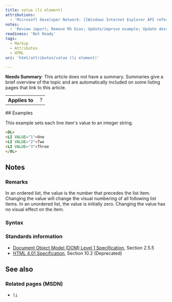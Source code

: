 ```yaml
---
title: value (li element)
attributions:
  - 'Microsoft Developer Network: [[Windows Internet Explorer API reference](http://msdn.microsoft.com/en-us/library/ie/hh828809%28v=vs.85%29.aspx) Article]'
notes:
  - 'Review import; Remove MS bias; Update/improve example; Update descriptions; Fix lists & compatibility info'
readiness: 'Not Ready'
tags:
  - Markup
  - Attributes
  - HTML
uri: 'html/attributes/value (li element)'

---
```

**Needs Summary**: This article does not have a summary. Summaries give a brief overview of the topic and are automatically included on some listing pages that link to this article.

<table class="wikitable">
<tr>
<th>
Applies to

</th>
<td>
 ?

</td>
</tr>
</table>
## <span>Examples</span>

This example sets each line item's value to an integer string.

``` html
<OL>
<LI VALUE="1">One
<LI VALUE="2">Two
<LI VALUE="3">Three
</OL>
```

## <span>Notes</span>

### <span>Remarks</span>

In an ordered list, the value is the number that precedes the list item. Changing the value will change the visual numbering of all following list items. In an unordered list, the value is initially zero. Changing the value has no visual effect on the item.

### <span>Syntax</span>

### <span>Standards information</span>

-   [Document Object Model (DOM) Level 1 Specification](http://go.microsoft.com/fwlink/p/?linkid=161725), Section 2.5.5
-   [HTML 4.01 Specification](http://go.microsoft.com/fwlink/p/?linkid=25320), Section 10.2 (Deprecated)

## <span>See also</span>

### <span>Related pages (MSDN)</span>

-   `li`
